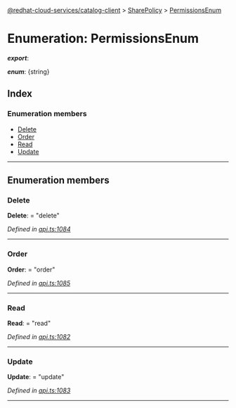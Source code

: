 [@redhat-cloud-services/catalog-client](../README.md) > [SharePolicy](../modules/sharepolicy.md) > [PermissionsEnum](../enums/sharepolicy.permissionsenum.md)

# Enumeration: PermissionsEnum

*__export__*: 

*__enum__*: {string}

## Index

### Enumeration members

* [Delete](sharepolicy.permissionsenum.md#delete)
* [Order](sharepolicy.permissionsenum.md#order)
* [Read](sharepolicy.permissionsenum.md#read)
* [Update](sharepolicy.permissionsenum.md#update)

---

## Enumeration members

<a id="delete"></a>

###  Delete

**Delete**:  = "delete"

*Defined in [api.ts:1084](https://github.com/RedHatInsights/javascript-clients/blob/master/packages/catalog/api.ts#L1084)*

___
<a id="order"></a>

###  Order

**Order**:  = "order"

*Defined in [api.ts:1085](https://github.com/RedHatInsights/javascript-clients/blob/master/packages/catalog/api.ts#L1085)*

___
<a id="read"></a>

###  Read

**Read**:  = "read"

*Defined in [api.ts:1082](https://github.com/RedHatInsights/javascript-clients/blob/master/packages/catalog/api.ts#L1082)*

___
<a id="update"></a>

###  Update

**Update**:  = "update"

*Defined in [api.ts:1083](https://github.com/RedHatInsights/javascript-clients/blob/master/packages/catalog/api.ts#L1083)*

___

